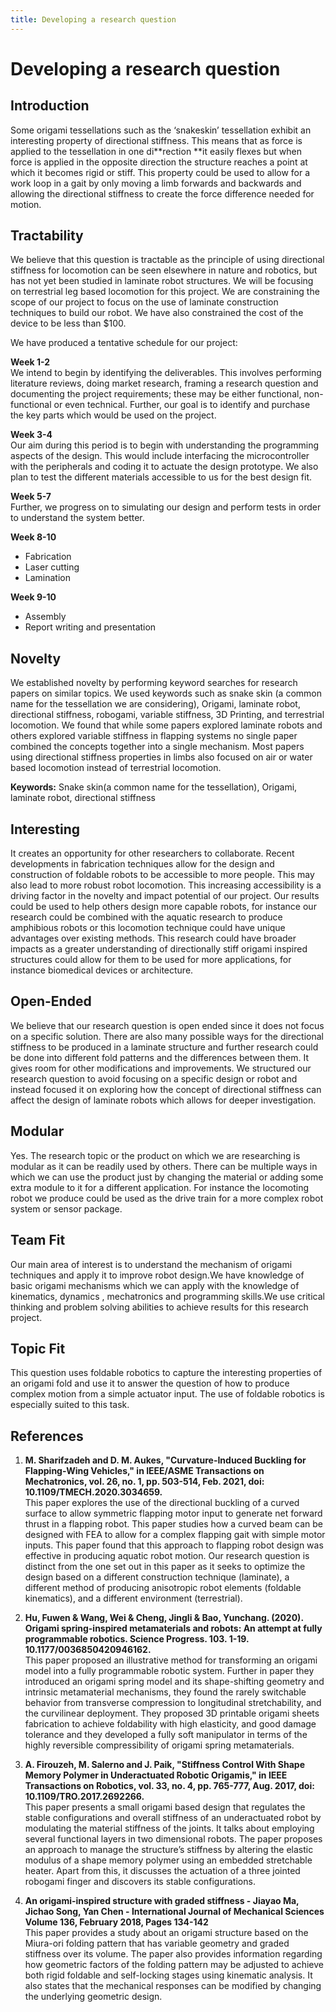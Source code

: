 ```yaml
---
title: Developing a research question
---
```


# Developing a research question

## Introduction
Some origami tessellations such as the ‘snakeskin’ tessellation exhibit an interesting property of directional stiffness. This means that as force is applied to the tessellation in one di**rection **it easily flexes but when force is applied in the opposite direction the structure reaches a point at which it becomes rigid or stiff. This property could be used to allow for a work loop in a gait by only moving a limb forwards and backwards and allowing the directional stiffness to create the force difference needed for motion.

## Tractability
We believe that this question is tractable as the principle of using directional stiffness for locomotion can be seen elsewhere in nature and robotics, but has not yet been studied in laminate robot structures. We will be focusing on terrestrial leg based locomotion for this project. We are constraining the scope of our project to focus on the use of laminate construction techniques to build our robot. We have also constrained the cost of the device to be less than $100.

We have produced a tentative schedule for our project:

**Week 1-2**<br/>
We intend to begin by identifying the deliverables. This involves performing literature reviews, doing market research, framing a research question and documenting the project requirements; these may be either functional, non- functional or even technical. Further, our goal is to identify and purchase the key parts which would be used on the project.

**Week 3-4**<br/>
Our aim during this period is to begin with understanding the programming aspects of the design. This would include interfacing the microcontroller with the peripherals and coding it to actuate the design prototype. We also plan to test the different materials accessible to us for the best design fit.

**Week 5-7**<br/>
Further, we progress on to simulating our design and perform tests in order to understand the system better.

**Week 8-10**<br/>
* Fabrication
* Laser cutting
* Lamination

**Week 9-10**<br/>
* Assembly
* Report writing and presentation

## Novelty
We established novelty by performing keyword searches for research papers on similar topics. We used keywords such as snake skin (a common name for the tessellation we are considering), Origami, laminate robot, directional stiffness, robogami, variable stiffness, 3D Printing, and terrestrial locomotion. We found that while some papers explored laminate robots and others explored variable stiffness in flapping systems no single paper combined the concepts together into a single mechanism. Most papers using directional stiffness properties in limbs also focused on air or water based locomotion instead of terrestrial locomotion.

**Keywords:** Snake skin(a common name for the tessellation), Origami, laminate robot, directional stiffness

## Interesting 
It creates an opportunity for other researchers to collaborate. Recent developments in fabrication techniques allow for the design and construction of foldable robots to be accessible to more people. This may also lead to more robust robot locomotion. This increasing accessibility is a driving factor in the novelty and impact potential of our project. Our results could be used to help others design more capable robots, for instance our research could be combined with the aquatic research to produce amphibious robots or this locomotion technique could have unique advantages over existing methods. This research could have broader impacts as a greater understanding of directionally stiff origami inspired structures could allow for them to be used for more applications, for instance biomedical devices or architecture.

## Open-Ended
We believe that our research question is open ended since it does not focus on a specific solution. There are also many possible ways for the directional stiffness to be produced in a laminate structure and further research could be done into different fold patterns and the differences between them. It gives room for other modifications and improvements. We structured our research question to avoid focusing on a specific design or robot and instead focused it on exploring how the concept of directional stiffness can affect the design of laminate robots which allows for deeper investigation.

## Modular 
Yes. The research topic or the product on which we are researching is modular as it can be readily used by others. There can be multiple ways in which we can use the product just by changing the material or adding some extra module to it for a different application. For instance the locomoting robot we produce could be used as the drive train for a more complex robot system or sensor package.

## Team Fit 
Our main area of interest is to understand the mechanism of origami techniques and apply it to improve robot design.We have knowledge of basic origami mechanisms which we can apply with the knowledge of kinematics,  dynamics , mechatronics and programming skills.We use critical thinking and problem solving abilities to achieve results for this research project.
 
## Topic Fit 
This question uses foldable robotics to capture the interesting properties of an origami fold and use it to answer the question of how to produce complex motion from a simple actuator input. The use of foldable robotics is especially suited to this task.

## References
1. **M. Sharifzadeh and D. M. Aukes, "Curvature-Induced Buckling for Flapping-Wing Vehicles," in IEEE/ASME Transactions on Mechatronics, vol. 26, no. 1, pp. 503-514, Feb. 2021, doi: 10.1109/TMECH.2020.3034659.**<br/>
This paper explores the use of the directional buckling of a curved surface to allow symmetric flapping motor input to generate net forward thrust in a flapping robot. This paper studies how a curved beam can be designed with FEA to allow for a complex flapping gait with simple motor inputs. This paper found that this approach to flapping robot design was effective in producing aquatic robot motion. Our research question is distinct from the one set out in this paper as it seeks to optimize the design based on a different construction technique (laminate), a different method of producing anisotropic robot elements (foldable kinematics), and a different environment (terrestrial).

2. **Hu, Fuwen & Wang, Wei & Cheng, Jingli & Bao, Yunchang. (2020). Origami spring-inspired metamaterials and robots: An attempt at fully programmable robotics. Science Progress. 103. 1-19. 10.1177/0036850420946162.**<br/>
This paper proposed an illustrative method for transforming an origami model into a fully programmable robotic system. Further in paper they introduced an origami spring model and its shape-shifting geometry and intrinsic metamaterial mechanisms, they found the rarely switchable behavior from transverse compression to longitudinal stretchability, and the curvilinear deployment. They proposed 3D printable origami sheets fabrication to achieve foldability with high elasticity, and good damage tolerance and they developed a fully soft manipulator in terms of the highly reversible compressibility of origami spring metamaterials.

3. **A. Firouzeh, M. Salerno and J. Paik, "Stiffness Control With Shape Memory Polymer in Underactuated Robotic Origamis," in IEEE Transactions on Robotics, vol. 33, no. 4, pp. 765-777, Aug. 2017, doi: 10.1109/TRO.2017.2692266.**<br/>
This paper presents a small origami based design that regulates the stable configurations and overall stiffness of an underactuated robot by modulating the material stiffness of the joints. It talks about employing several functional layers in two dimensional robots. The paper proposes an approach to manage the structure’s stiffness by altering the elastic modulus of a shape memory polymer using an embedded stretchable heater. Apart from this, it discusses the actuation of a three jointed robogami finger and discovers its stable configurations.

4. **An origami-inspired structure with graded stiffness - Jiayao Ma, Jichao Song, Yan Chen - International Journal of Mechanical Sciences Volume 136, February 2018, Pages 134-142**<br/>
This paper provides a study about an origami structure based on the Miura-ori folding pattern that has variable geometry and graded stiffness over its volume. The paper also provides information regarding how geometric factors of the folding pattern may be adjusted to achieve both rigid foldable and self-locking stages using kinematic analysis. It also states that the mechanical responses can be modified by changing the underlying geometric design.
